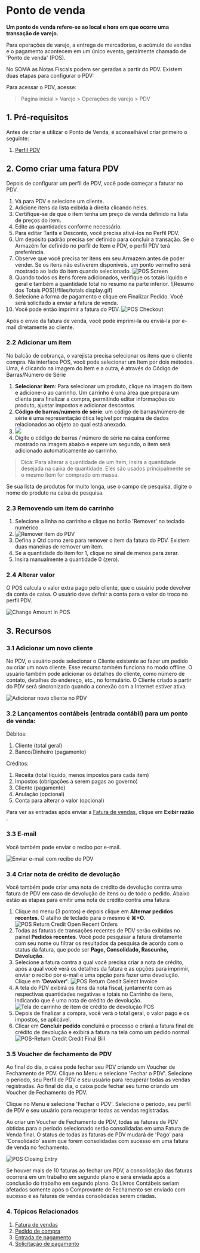 # Ponto de venda


**Um ponto de venda refere-se ao local e hora em que ocorre uma transação de varejo.**


Para operações de varejo, a entrega de mercadorias, o acúmulo de vendas e o pagamento acontecem em um único evento, geralmente chamado de 'Ponto de venda' (POS).


No SOMA as Notas Fiscais podem ser geradas a partir do PDV. Existem duas etapas para configurar o PDV:


Para acessar o PDV, acesse:



> 
> Página inicial > Varejo > Operações de varejo > PDV
> 
> 
> 


## 1. Pré-requisitos


Antes de criar e utilizar o Ponto de Venda, é aconselhável criar primeiro o seguinte:


1. [Perfil PDV](/docs/pt/accounts/pos-profile)


## 2. Como criar uma fatura PDV


Depois de configurar um perfil de PDV, você pode começar a faturar no PDV.


1. Vá para PDV e selecione um cliente.
2. Adicione itens da lista exibida à direita clicando neles.
3. Certifique-se de que o item tenha um preço de venda definido na lista de preços do item.
4. Edite as quantidades conforme necessário.
5. Para editar Tarifa e Desconto, você precisa ativá-los no Perfil PDV.
6. Um depósito padrão precisa ser definido para concluir a transação. Se o Armazém for definido no perfil de Item e PDV, o perfil PDV terá preferência.
7. Observe que você precisa ter itens em seu Armazém antes de poder vender. Se os itens não estiverem disponíveis, um ponto vermelho será mostrado ao lado do item quando selecionado. ![POS Screen](/files/pos-screen.png)
8. Quando todos os itens forem adicionados, verifique os totais líquido e geral e também a quantidade total no resumo na parte inferior. ![Resumo dos Totais POS](/files/totals display.gif)
9. Selecione a forma de pagamento e clique em Finalizar Pedido. Você será solicitado a enviar a fatura de venda.
10. Você pode então imprimir a fatura do PDV. ![POS Checkout](/files/pos-checkout.gif)


Após o envio da fatura de venda, você pode imprimi-la ou enviá-la por e-mail diretamente ao cliente.


### 2.2 Adicionar um item


No balcão de cobrança, o varejista precisa selecionar os itens que o cliente compra. Na interface POS, você pode selecionar um Item por dois métodos. Uma, é clicando na imagem do Item e a outra, é através do Código de Barras/Número de Série


1. **Selecionar item**: Para selecionar um produto, clique na imagem do item e adicione-o ao carrinho. Um carrinho é uma área que prepara um cliente para finalizar a compra, permitindo editar informações do produto, ajustar impostos e adicionar descontos.
2. **Código de barras/número de série**: um código de barras/número de série é uma representação ótica legível por máquina de dados relacionados ao objeto ao qual está anexado.
3. ![](/files/BczEpbC.png)
4. Digite o código de barras / número de série na caixa conforme mostrado na imagem abaixo e espere um segundo, o item será adicionado automaticamente ao carrinho.



> 
> Dica: Para alterar a quantidade de um Item, insira a quantidade desejada na caixa de quantidade. Eles são usados ​​principalmente se o mesmo item for comprado em massa.
> 
> 
> 


Se sua lista de produtos for muito longa, use o campo de pesquisa, digite o nome do produto na caixa de pesquisa.


### 2.3 Removendo um item do carrinho


1. Selecione a linha no carrinho e clique no botão 'Remover' no teclado numérico
2. ![Remover item do PDV](/files/remove-item-from-pos.png)
3. Defina a Qtd como zero para remover o item da fatura do PDV. Existem duas maneiras de remover um item.
4. Se a quantidade do item for 1, clique no sinal de menos para zerar.
5. Insira manualmente a quantidade 0 (zero).


### 2.4 Alterar valor


O POS calcula o valor extra pago pelo cliente, que o usuário pode devolver da conta de caixa. O usuário deve definir a conta para o valor do troco no perfil PDV.


![Change Amount in POS](/files/change-amount-in-pos.png)


## 3. Recursos


### 3.1 Adicionar um novo cliente


No PDV, o usuário pode selecionar o Cliente existente ao fazer um pedido ou criar um novo cliente. Esse recurso também funciona no modo offline. O usuário também pode adicionar os detalhes do cliente, como número de contato, detalhes do endereço, etc., no formulário. O Cliente criado a partir do PDV será sincronizado quando a conexão com a Internet estiver ativa.


![Adicionar novo cliente no PDV](/files/pos-add-new-customer.gif)


### 3.2 Lançamentos contábeis (entrada contábil) para um ponto de venda:


Débitos:


1. Cliente (total geral)
2. Banco/Dinheiro (pagamento)


Créditos:


1. Receita (total líquido, menos impostos para cada item)
2. Impostos (obrigações a serem pagas ao governo)
3. Cliente (pagamento)
4. Anulação (opcional)
5. Conta para alterar o valor (opcional)


Para ver as entradas após enviar a [Fatura de vendas](/docs/pt/accounts/sales-invoice), clique em **Exibir razão** .


### 3.3 E-mail


Você também pode enviar o recibo por e-mail.


![Enviar e-mail com recibo do PDV](/files/pos-email.png)


### 3.4 Criar nota de crédito de devolução


Você também pode criar uma nota de crédito de devolução contra uma fatura de PDV em caso de devolução de itens ou de todo o pedido. Abaixo estão as etapas para emitir uma nota de crédito contra uma fatura:


1. Clique no menu (3 pontos) e depois clique em **Alternar pedidos recentes**. O atalho de teclado para o mesmo é **⌘+O**.
![POS Return Credit Open Recent Orders](/files/pos-return-credit-1.png)
2. Todas as faturas de transações recentes de PDV serão exibidas no painel **Pedidos recentes**. Você pode pesquisar a fatura diretamente com seu nome ou filtrar os resultados da pesquisa de acordo com o status da fatura, que pode ser **Pago, Consolidado, Rascunho, Devolução**.
3. Selecione a fatura contra a qual você precisa criar a nota de crédito, após a qual você verá os detalhes da fatura e as opções para imprimir, enviar o recibo por e-mail e uma opção para fazer uma devolução. Clique em **'Devolver'**.
![POS Return Credit Select Invoice](/files/pos-return-credit-2.png)
4. A tela do PDV exibirá os itens da nota fiscal, juntamente com as respectivas quantidades negativas e totais no Carrinho de itens, indicando que é uma nota de crédito de devolução.
![Tela de carrinho de item de crédito de devolução POS](/files/pos-return-credit-3.png)
5. Depois de finalizar a compra, você verá o total geral, o valor pago e os impostos, se aplicável.
6. Clicar em **Concluir pedido** concluirá o processo e criará a fatura final de crédito de devolução e exibirá a fatura na tela como um pedido normal
![POS-Return Credit Credit Final Bill](/files/pos-return-credit-4.png)


### 3.5 Voucher de fechamento de PDV


Ao final do dia, o caixa pode fechar seu PDV criando um Voucher de Fechamento de PDV. Clique no Menu e selecione 'Fechar o PDV'. Selecione o período, seu Perfil de PDV e seu usuário para recuperar todas as vendas registradas.
Ao final do dia, o caixa pode fechar seu turno criando um Voucher de Fechamento de PDV.


Clique no Menu e selecione 'Fechar o PDV'. Selecione o período, seu perfil de PDV e seu usuário para recuperar todas as vendas registradas.


Ao criar um Voucher de Fechamento de PDV, todas as faturas de PDV obtidas para o período selecionado serão consolidadas em uma Fatura de Venda final. O status de todas as faturas de PDV mudará de 'Pago' para 'Consolidado' assim que forem consolidadas com sucesso em uma fatura de venda no fechamento.


![POS Closing Entry](/files/pos-closing-entry.png)


Se houver mais de 10 faturas ao fechar um PDV, a consolidação das faturas ocorrerá em um trabalho em segundo plano e será enviada após a conclusão do trabalho em segundo plano. Os Livros Contábeis seriam afetados somente após o Comprovante de Fechamento ser enviado com sucesso e as faturas de vendas consolidadas serem criadas.


### 4. Tópicos Relacionados


1. [Fatura de vendas](/docs/pt/accounts/sales-invoice)
2. [Pedido de compra](/docs/pt/buying/purchase-order)
3. [Entrada de pagamento](/docs/pt/accounts/payment-entry)
4. [Solicitação de pagamento](/docs/pt/accounts/payment-request)
